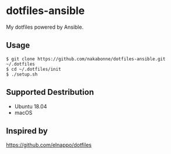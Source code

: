 # dotfiles-ansible
My dotfiles powered by Ansible.

## Usage

```
$ git clone https://github.com/nakabonne/dotfiles-ansible.git ~/.dotfiles
$ cd ~/.dotfiles/init
$ ./setup.sh
```

## Supported Destribution

- Ubuntu 18.04
- macOS

## Inspired by

https://github.com/elnappo/dotfiles
